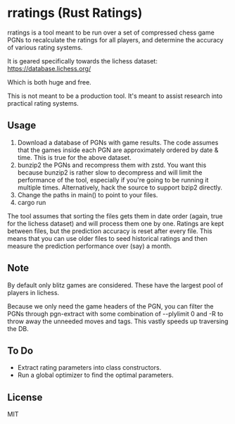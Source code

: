 # rratings (Rust Ratings)

rratings is a tool meant to be run over a set of compressed chess game PGNs
to recalculate the ratings for all players, and determine the accuracy of
various rating systems.

It is geared specifically towards the lichess dataset:
https://database.lichess.org/

Which is both huge and free.

This is not meant to be a production tool. It's meant to assist research
into practical rating systems.

## Usage

1) Download a database of PGNs with game results. The code assumes that
the games inside each PGN are approximately ordered by date & time. This is
true for the above dataset.
2) bunzip2 the PGNs and recompress them with zstd. You want this because
bunzip2 is rather slow to decompress and will limit the performance of the
tool, especially if you're going to be running it multiple times. Alternatively,
hack the source to support bzip2 directly.
3) Change the paths in main() to point to your files.
4) cargo run

The tool assumes that sorting the files gets them in date order (again, true
for the lichess dataset) and will process them one by one. Ratings are kept
between files, but the prediction accuracy is reset after every file. This means
that you can use older files to seed historical ratings and then measure the
prediction performance over (say) a month.

## Note

By default only blitz games are considered. These have the largest pool of
players in lichess.

Because we only need the game headers of the PGN, you can filter the PGNs
through pgn-extract with some combination of --plylimit 0 and -R to throw
away the unneeded moves and tags. This vastly speeds up traversing the DB.

## To Do

* Extract rating parameters into class constructors.
* Run a global optimizer to find the optimal parameters.

## License

MIT
